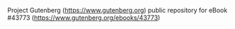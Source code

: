 Project Gutenberg (https://www.gutenberg.org) public repository for eBook #43773 (https://www.gutenberg.org/ebooks/43773)
